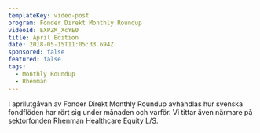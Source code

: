 ```yaml
---
templateKey: video-post
program: Fonder Direkt Monthly Roundup
videoId: EXPZM_XcYE0
title: April Edition
date: 2018-05-15T11:05:33.694Z
sponsored: false
featured: false
tags:
  - Monthly Roundup
  - Rhenman
---
```

I aprilutgåvan av Fonder Direkt Monthly Roundup avhandlas hur svenska fondflöden har rört sig under månaden och varför. Vi tittar även närmare på sektorfonden Rhenman Healthcare Equity L/S.
